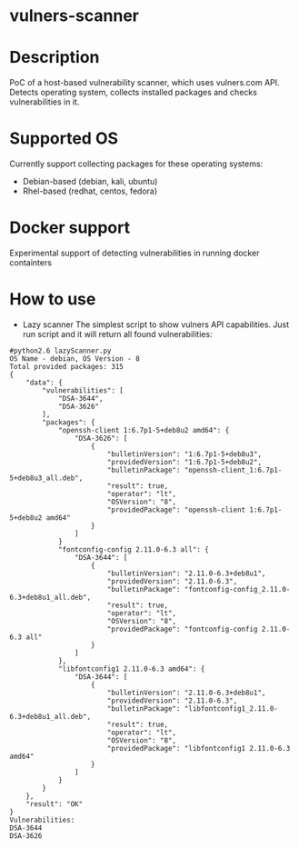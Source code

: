 # vulners-scanner
# Description
PoC of a host-based vulnerability scanner, which uses vulners.com API. Detects operating system, collects installed packages and checks vulnerabilities in it.
# Supported OS
Currently support collecting packages for these operating systems:
* Debian-based (debian, kali, ubuntu)
* Rhel-based (redhat, centos, fedora)

# Docker support
Experimental support of detecting vulnerabilities in running docker containters


# How to use
* Lazy scanner
The simplest script to show vulners API capabilities. Just run script and it will return all found vulnerabilities:
```
#python2.6 lazyScanner.py
OS Name - debian, OS Version - 8
Total provided packages: 315
{
    "data": {
        "vulnerabilities": [
            "DSA-3644",
            "DSA-3626"
        ],
        "packages": {            
            "openssh-client 1:6.7p1-5+deb8u2 amd64": {
                "DSA-3626": [
                    {
                        "bulletinVersion": "1:6.7p1-5+deb8u3",
                        "providedVersion": "1:6.7p1-5+deb8u2",
                        "bulletinPackage": "openssh-client_1:6.7p1-5+deb8u3_all.deb",
                        "result": true,
                        "operator": "lt",
                        "OSVersion": "8",
                        "providedPackage": "openssh-client 1:6.7p1-5+deb8u2 amd64"
                    }
                ]
            }
            "fontconfig-config 2.11.0-6.3 all": {
                "DSA-3644": [
                    {
                        "bulletinVersion": "2.11.0-6.3+deb8u1",
                        "providedVersion": "2.11.0-6.3",
                        "bulletinPackage": "fontconfig-config_2.11.0-6.3+deb8u1_all.deb",
                        "result": true,
                        "operator": "lt",
                        "OSVersion": "8",
                        "providedPackage": "fontconfig-config 2.11.0-6.3 all"
                    }
                ]
            },
            "libfontconfig1 2.11.0-6.3 amd64": {
                "DSA-3644": [
                    {
                        "bulletinVersion": "2.11.0-6.3+deb8u1",
                        "providedVersion": "2.11.0-6.3",
                        "bulletinPackage": "libfontconfig1_2.11.0-6.3+deb8u1_all.deb",
                        "result": true,
                        "operator": "lt",
                        "OSVersion": "8",
                        "providedPackage": "libfontconfig1 2.11.0-6.3 amd64"
                    }
                ]
            }
        }
    },
    "result": "OK"
}
Vulnerabilities:
DSA-3644
DSA-3626
```


